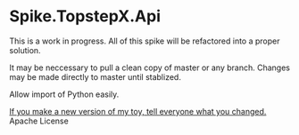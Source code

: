 # Spike.TopstepX.Api

This is a work in progress. All of this spike will be refactored into a proper solution.

It may be neccessary to pull a clean copy of master or any branch. Changes may be made directly to master until stablized.

Allow import of Python easily.

[If you make a new version of my toy, tell everyone what you changed.](https://dev.to/buildwebcrumbs/explain-like-im-five-licenses-for-open-source-projects-16ob)
Apache License